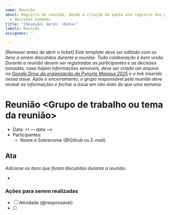 ```yaml
---
name: Reunião
about: Registro de reunião, desde a criação da pauta até registro das participantes
  e decisões tomadas
title: "[Reunião] Geral: <Data>"
labels: Reunião
assignees: ''

---
```


_[Remover antes de abrir o ticket] Este template deve ser editado com os itens a serem discutidos durante a reunião. Toda colaboração é bem vinda. Durante a reunião devem ser registradas as participantes e as decisões tomadas, caso hajam informações sensíveis, deve ser criado um arquivo no [Google Drive da organização da Pynorte Manaus 2025](https://drive.google.com/drive/folders/1m8fTNH9zxbjS7sULCkBCIJ20IG7dSTNd?usp=drive_link) e o link inserido nessa issue. Após o encerramento, o grupo responsável pela reunião deve revisar as informações e fechar a issue em não mais do que uma semana._

# Reunião <Grupo de trabalho ou tema da reunião>

- Data: <! –– data ––>
- Participantes:
  - Nome e Sobrenome (@Github ou E-mail)

## Ata

_Adicione os itens que foram discutidos durante a reunião._

-

### Ações para serem realizadas

- [ ] Atividade (@responsável)
- [ ]
